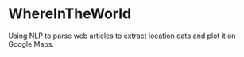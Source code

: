 # WhereInTheWorld
Using NLP to parse web articles to extract location data and plot it on Google Maps.
